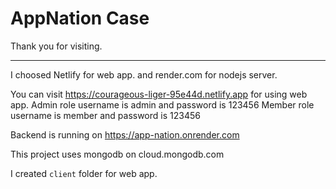 # AppNation Case
Thank you for visiting.

********************
I choosed Netlify for web app. and render.com for nodejs server.

You can visit https://courageous-liger-95e44d.netlify.app for using web app.
Admin role username is admin and password is 123456
Member role username is member and password is 123456

Backend is running on https://app-nation.onrender.com

This project uses mongodb on cloud.mongodb.com

I created `client` folder for web app.  
